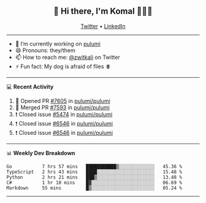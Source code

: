 <h2 align="center"> 👋 Hi there, I'm Komal 🧑🏾‍💻 </h2>
<p align="center">
    <a href="https://twitter.com/zwitkali">Twitter</a> •
    <a href="https://www.linkedin.com/in/komal-ali/">LinkedIn</a>
</p>

--------

- 🔭 I’m currently working on [pulumi](https://github.com/pulumi/pulumi)
- 😄 Pronouns: they/them
- 📫 How to reach me: [@zwitkali](https://twitter.com/zwitkali) on Twitter
- ⚡ Fun fact: My dog is afraid of flies 🪰

--------
💻 **Recent Activity**

<!--START_SECTION:activity-->
1. 💪 Opened PR [#7605](https://github.com/pulumi/pulumi/pull/7605) in [pulumi/pulumi](https://github.com/pulumi/pulumi)
2. 🎉 Merged PR [#7593](https://github.com/pulumi/pulumi/pull/7593) in [pulumi/pulumi](https://github.com/pulumi/pulumi)
3. ❗️ Closed issue [#5474](https://github.com/pulumi/pulumi/issues/5474) in [pulumi/pulumi](https://github.com/pulumi/pulumi)
4. ❗️ Closed issue [#6546](https://github.com/pulumi/pulumi/issues/6546) in [pulumi/pulumi](https://github.com/pulumi/pulumi)
5. ❗️ Closed issue [#6546](https://github.com/pulumi/pulumi/issues/6546) in [pulumi/pulumi](https://github.com/pulumi/pulumi)
<!--END_SECTION:activity-->

--------

📊 **Weekly Dev Breakdown**
<!--START_SECTION:waka-->
```text
Go           7 hrs 57 mins   ███████████▒░░░░░░░░░░░░░   45.36 % 
TypeScript   2 hrs 43 mins   ████░░░░░░░░░░░░░░░░░░░░░   15.48 % 
Python       2 hrs 21 mins   ███▒░░░░░░░░░░░░░░░░░░░░░   13.48 % 
C#           1 hr 10 mins    █▓░░░░░░░░░░░░░░░░░░░░░░░   06.69 % 
Markdown     55 mins         █▒░░░░░░░░░░░░░░░░░░░░░░░   05.24 % 
```
<!--END_SECTION:waka-->

--------